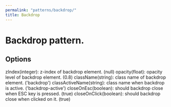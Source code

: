 ```yaml
---
permalink: "patterns/backdrop/"
title: Backdrop
---
```


# Backdrop pattern.

## Options

zIndex(integer): z-index of backdrop element. (null)
opacity(float): opacity level of backdrop element. (0.8)
className(string): class name of backdrop element. ('backdrop')
classActiveName(string): class name when backdrop is active. ('backdrop-active')
closeOnEsc(boolean): should backdrop close when ESC key is pressed. (true)
closeOnClick(boolean): should backdrop close when clicked on it. (true)
